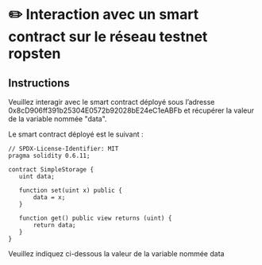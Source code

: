 # ✏️ Interaction avec un smart contract sur le réseau testnet ropsten

## Instructions

Veuillez interagir avec le smart contract déployé sous l’adresse 0x8cD906ff391b25304E0572b92028bE24eC1eABFb et récupérer la valeur de la variable nommée "data".

Le smart contract déployé est le suivant :

```sol
// SPDX-License-Identifier: MIT
pragma solidity 0.6.11;
 
contract SimpleStorage {
   uint data;
 
   function set(uint x) public {
       data = x;
   }
 
   function get() public view returns (uint) {
       return data;
   }
}
```

Veuillez indiquez ci-dessous la valeur de la variable nommée data
